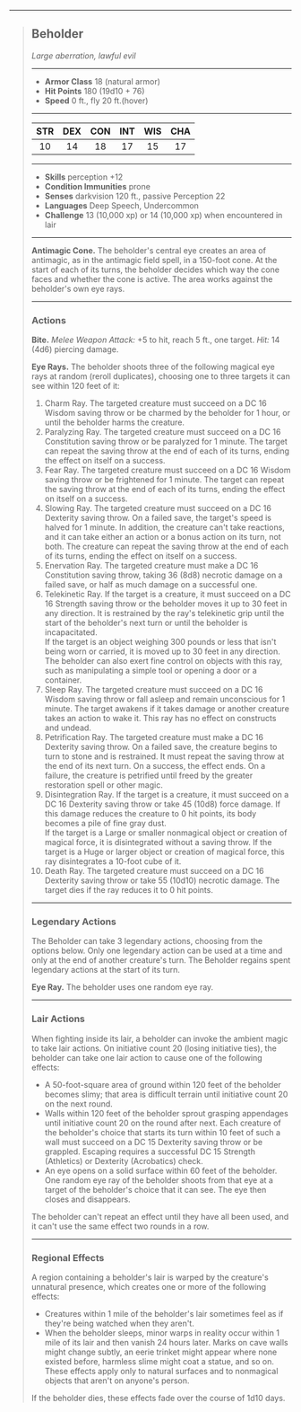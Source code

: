 ***
> ## Beholder
> *Large aberration, lawful evil*
> 
> ***
> 
> - **Armor Class** 18 (natural armor)
> - **Hit Points** 180 (19d10 + 76)
> - **Speed** 0 ft., fly 20 ft.(hover)
> 
> ***
> 
> |STR|DEX|CON|INT|WIS|CHA|
> |:---:|:---:|:---:|:---:|:---:|:---:|
> |10|14|18|17|15|17|
> 
> ***
> 
> - **Skills** perception +12
> - **Condition Immunities** prone
> - **Senses** darkvision 120 ft., passive Perception 22
> - **Languages** Deep Speech, Undercommon
> - **Challenge** 13 (10,000 xp) or 14 (10,000 xp) when encountered in lair
> 
> ***
> 
> **Antimagic Cone.** The beholder's central eye creates an area of antimagic, as in the antimagic field spell, in a 150-foot cone. At the start of each of its turns, the beholder decides which way the cone faces and whether the cone is active. The area works against the beholder's own eye rays.
> 
> ***
> 
> ### Actions
> **Bite.** *Melee Weapon Attack:* +5 to hit, reach 5 ft., one target. *Hit:* 14 (4d6) piercing damage.
> 
> **Eye Rays.** The beholder shoots three of the following magical eye rays at random (reroll duplicates), choosing one to three targets it can see within 120 feet of it:  
> 1. Charm Ray. The targeted creature must succeed on a DC 16 Wisdom saving throw or be charmed by the beholder for 1 hour, or until the beholder harms the creature.  
> 2. Paralyzing Ray. The targeted creature must succeed on a DC 16 Constitution saving throw or be paralyzed for 1 minute. The target can repeat the saving throw at the end of each of its turns, ending the effect on itself on a success.  
> 3. Fear Ray. The targeted creature must succeed on a DC 16 Wisdom saving throw or be frightened for 1 minute. The target can repeat the saving throw at the end of each of its turns, ending the effect on itself on a success.  
> 4. Slowing Ray. The targeted creature must succeed on a DC 16 Dexterity saving throw. On a failed save, the target's speed is halved for 1 minute. In addition, the creature can't take reactions, and it can take either an action or a bonus action on its turn, not both. The creature can repeat the saving throw at the end of each of its turns, ending the effect on itself on a success.  
> 5. Enervation Ray. The targeted creature must make a DC 16 Constitution saving throw, taking 36 (8d8) necrotic damage on a failed save, or half as much damage on a successful one.  
> 6. Telekinetic Ray. If the target is a creature, it must succeed on a DC 16 Strength saving throw or the beholder moves it up to 30 feet in any direction. It is restrained by the ray's telekinetic grip until the start of the beholder's next turn or until the beholder is incapacitated.  
> If the target is an object weighing 300 pounds or less that isn't being worn or carried, it is moved up to 30 feet in any direction. The beholder can also exert fine control on objects with this ray, such as manipulating a simple tool or opening a door or a container.  
> 7. Sleep Ray. The targeted creature must succeed on a DC 16 Wisdom saving throw or fall asleep and remain unconscious for 1 minute. The target awakens if it takes damage or another creature takes an action to wake it. This ray has no effect on constructs and undead.  
> 8. Petrification Ray. The targeted creature must make a DC 16 Dexterity saving throw. On a failed save, the creature begins to turn to stone and is restrained. It must repeat the saving throw at the end of its next turn. On a success, the effect ends. On a failure, the creature is petrified until freed by the  greater restoration spell or other magic.  
> 9. Disintegration Ray. If the target is a creature, it must succeed on a DC 16 Dexterity saving throw or take 45 (10d8) force damage. If this damage reduces the creature to 0 hit points, its body becomes a pile of fine gray dust.  
> If the target is a Large or smaller nonmagical object or creation of magical force, it is disintegrated without a saving throw. If the target is a Huge or larger object or creation of magical force, this ray disintegrates a 10-foot cube of it.  
> 10. Death Ray. The targeted creature must succeed on a DC 16 Dexterity saving throw or take 55 (10d10) necrotic damage. The target dies if the ray reduces it to 0 hit points.
> 
> ***
> 
> ### Legendary Actions
> The Beholder can take 3 legendary actions, choosing from the options below. Only one legendary action can be used at a time and only at the end of another creature's turn. The Beholder regains spent legendary actions at the start of its turn.
> 
> **Eye Ray.** The beholder uses one random eye ray.
> 
> ***
> 
> ### Lair Actions
> When fighting inside its lair, a beholder can invoke the ambient magic to take lair actions. On initiative count 20 (losing initiative ties), the beholder can take one lair action to cause one of the following effects:
> - A 50-foot-square area of ground within 120 feet of the beholder becomes slimy; that area is difficult terrain until initiative count 20 on the next round.  
> - Walls within 120 feet of the beholder sprout grasping appendages until initiative count 20 on the round after next. Each creature of the beholder's choice that starts its turn within 10 feet of such a wall must succeed on a DC 15 Dexterity saving throw or be grappled. Escaping requires a successful DC 15 Strength (Athletics) or Dexterity (Acrobatics) check.  
> - An eye opens on a solid surface within 60 feet of the beholder. One random eye ray of the beholder shoots from that eye at a target of the beholder's choice that it can see. The eye then closes and disappears.
> 
> The beholder can't repeat an effect until they have all been used, and it can't use the same effect two rounds in a row.
> ***
> 
> ### Regional Effects
> A region containing a beholder's lair is warped by the creature's unnatural presence, which creates one or more of the following effects:
> - Creatures within 1 mile of the beholder's lair sometimes feel as if they're being watched when they aren't.  
> - When the beholder sleeps, minor warps in reality occur within 1 mile of its lair and then vanish 24 hours later. Marks on cave walls might change subtly, an eerie trinket might appear where none existed before, harmless slime might coat a statue, and so on. These effects apply only to natural surfaces and to nonmagical objects that aren't on anyone's person.
> 
> If the beholder dies, these effects fade over the course of 1d10 days.